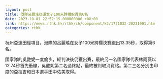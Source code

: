 ```yaml
---
layout: post
title: 港隊呂麗瑤亞運女子100米跨欄取得第6名
date: 2023-10-01 22:52:19.000000000 +08:00
link: https://news.rthk.hk/rthk/ch/component/k2/1721032-20231001.htm
categories: rthk
---
```


杭州亞運田徑項目，港隊的呂麗瑤在女子100米跨欄決賽跑出13.35秒，取得第6名。

國家隊的吳艷妮一度偷步，經判決後仍獲出賽，最終另一名國家隊代表林雨薇以12.74秒首先衝線，吳艷妮第二名過終點，最終被判取消資格。第二三名分別由印度的亞拉吉和日本選手田中佑美取得。
